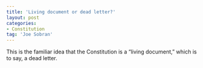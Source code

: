 ```yaml
---
title: 'Living document or dead letter?'
layout: post
categories:
- Constitution
tag: 'Joe Sobran'
---
```


This is the familiar idea that the Constitution is a “living document,” which is to say, a dead letter.
